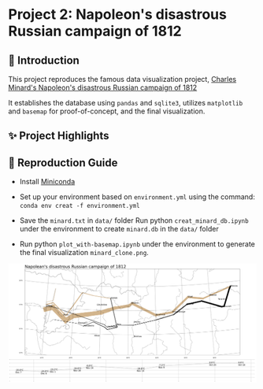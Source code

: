 # Project 2: Napoleon's disastrous Russian campaign of 1812

## 👋 Introduction
This project reproduces the famous data visualization project, [Charles Minard's Napoleon's disastrous Russian campaign of 1812](https://en.wikipedia.org/wiki/Charles_Joseph_Minard#:~:text=Charles%20Minard's%20map%20of%20Napoleon,location%20relative%20to%20specific%20dates.)


It establishes the database using `pandas` and `sqlite3`, utilizes `matplotlib` and `basemap` for proof-of-concept, and the final visualization.

## ✨ Project Highlights

## 📖 Reproduction Guide
- Install [Miniconda](https://www.anaconda.com/docs/getting-started/miniconda/install)

- Set up your environment based on `environment.yml` using the command: `conda env creat -f environment.yml`

- Save the `minard.txt` in `data/` folder Run python `creat_minard_db.ipynb` under the environment to create `minard.db` in the `data/` folder

- Run python `plot_with-basemap.ipynb` under the environment to generate the final visualization `minard_clone.png`.

![minard_clone](minard_clone.png)